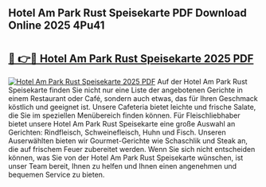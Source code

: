 ## Hotel Am Park Rust Speisekarte PDF Download Online 2025 4Pu41

# <h2><a href="http://gcari6k.nevu.top/?p=Hotel+Am+Park+Rust+Speisekarte">🔗 👉🔴 Hotel Am Park Rust Speisekarte 2025 PDF</a></h2>

[![Hotel Am Park Rust Speisekarte 2025 PDF](https://i.imgur.com/dBaPXMq.png)](http://gcari6k.nevu.top/?p=Hotel+Am+Park+Rust+Speisekarte)
Auf der Hotel Am Park Rust Speisekarte finden Sie nicht nur eine Liste der angebotenen Gerichte in einem Restaurant oder Café, sondern auch etwas, das für Ihren Geschmack köstlich und geeignet ist. Unsere Cafeteria bietet leichte und frische Salate, die Sie im speziellen Menübereich finden können. Für Fleischliebhaber bietet unsere Hotel Am Park Rust Speisekarte eine große Auswahl an Gerichten: Rindfleisch, Schweinefleisch, Huhn und Fisch. Unseren Auserwählten bieten wir Gourmet-Gerichte wie Schaschlik und Steak an, die auf frischem Feuer zubereitet werden. Wenn Sie sich nicht entscheiden können, was Sie von der Hotel Am Park Rust Speisekarte wünschen, ist unser Team bereit, Ihnen zu helfen und Ihnen einen angenehmen und bequemen Service zu bieten.
